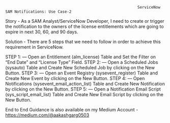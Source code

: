                                                               ServiceNow SAM Notifications: Use Case-2

Story - As a SAM Analyst/ServiceNow Developer, I need to create or trigger the notification to the owners of the license entitlements which are going to expire in next 30, 60, and 90 days.

Solution - There are 5 steps that we need to follow in order to achieve this requirement in ServiceNow.

STEP 1: — Open an Entitlement (alm_license) Table and Set the Filter on “End Date” and “License Type” Field.
STEP 2: — Open a Scheduled Jobs (sysauto) Table and Create New Scheduled Job by clicking on the New Button.
STEP 3: — Open an Event Registry (sysevent_register) Table and Create New Event by clicking on the New Button.
STEP 4: — Open Notifications (sysevent_email_action_list) Table and Create New Notification by clicking on the New Button.
STEP 5: — Open a Notification Email Script (sys_script_email_list) Table and Create New Email Script by clicking on the New Button.

End to End Guidance is also available on my Medium Account - https://medium.com/@aakashgarg0503
